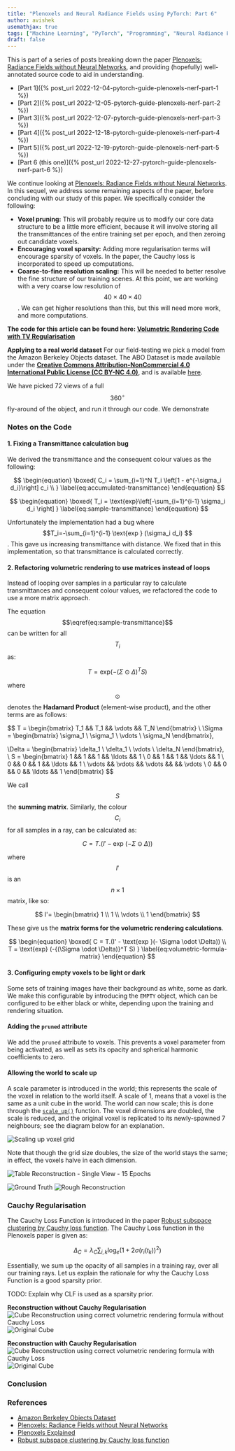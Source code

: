 ```yaml
---
title: "Plenoxels and Neural Radiance Fields using PyTorch: Part 6"
author: avishek
usemathjax: true
tags: ["Machine Learning", "PyTorch", "Programming", "Neural Radiance Fields", "Machine Vision"]
draft: false
---
```


This is part of a series of posts breaking down the paper [Plenoxels: Radiance Fields without Neural Networks](https://arxiv.org/abs/2112.05131), and providing (hopefully) well-annotated source code to aid in understanding.

- [Part 1]({% post_url 2022-12-04-pytorch-guide-plenoxels-nerf-part-1 %})
- [Part 2]({% post_url 2022-12-05-pytorch-guide-plenoxels-nerf-part-2 %})
- [Part 3]({% post_url 2022-12-07-pytorch-guide-plenoxels-nerf-part-3 %})
- [Part 4]({% post_url 2022-12-18-pytorch-guide-plenoxels-nerf-part-4 %})
- [Part 5]({% post_url 2022-12-19-pytorch-guide-plenoxels-nerf-part-5 %})
- [Part 6 (this one)]({% post_url 2022-12-27-pytorch-guide-plenoxels-nerf-part-6 %})

We continue looking at [Plenoxels: Radiance Fields without Neural Networks](https://arxiv.org/abs/2112.05131). In this sequel, we address some remaining aspects of the paper, before concluding with our study of this paper. We specifically consider the following:

- **Voxel pruning:** This will probably require us to modify our core data structure to be a little more efficient, because it will involve storing all the transmittances of the entire training set per epoch, and then zeroing out candidate voxels.
- **Encouraging voxel sparsity:** Adding more regularisation terms will encourage sparsity of voxels. In the paper, the Cauchy loss is incorporated to speed up computations.
- **Coarse-to-fine resolution scaling:** This will be needed to better resolve the fine structure of our training scenes. At this point, we are working with a very coarse low resolution of $$40 \times 40 \times 40$$. We can get higher resolutions than this, but this will need more work, and more computations.

**The code for this article can be found here: [Volumetric Rendering Code with TV Regularisation](https://github.com/asengupta/avishek.net/blob/master/code/pytorch-learn/volumetric_rendering_with_tv_pruning.py)**

**Applying to a real world dataset**
For our field-testing we pick a model from the Amazon Berkeley Objects dataset. The ABO Dataset is made available under the [**Creative Commons Attribution-NonCommercial 4.0 International Public License (CC BY-NC 4.0)**](https://creativecommons.org/licenses/by-nc/4.0/), and is available [here](https://amazon-berkeley-objects.s3.amazonaws.com/index.html).

We have picked 72 views of a full $${360}^\circ$$ fly-around of the object, and run it through our code. We demonstrate

### Notes on the Code
#### 1. Fixing a Transmittance calculation bug
We derived the transmittance and the consequent colour values as the following:

$$
\begin{equation}
\boxed{
C_i = \sum_{i=1}^N T_i \left[1 - e^{-\sigma_i d_i}\right] c_i \\
}
\label{eq:accumulated-transmittance}
\end{equation}
$$

$$
\begin{equation}
\boxed{
T_i = \text{exp}\left[-\sum_{i=1}^{i-1} \sigma_i d_i \right]
}
\label{eq:sample-transmittance}
\end{equation}
$$

Unfortunately the implementation had a bug where $$T_i=-\sum_{i=1}^{i-1} \text{exp } (\sigma_i d_i) $$. This gave us increasing transmittance with distance. We fixed that in this implementation, so that transmittance is calculated correctly.

#### 2. Refactoring volumetric rendering to use matrices instead of loops
Instead of looping over samples in a particular ray to calculate transmittances and consequent colour values, we refactored the code to use a more matrix approach.

The equation $$\eqref{eq:sample-transmittance}$$ can be written for all $$T_i$$ as:

$$
T = \text{exp} (-{(\Sigma \odot \Delta)}^T S)
$$

where $$\odot$$ denotes the **Hadamard Product** (element-wise product), and the other terms are as follows:

$$
T = \begin{bmatrix}
T_1 && T_1 && \vdots && T_N
\end{bmatrix}
\\
\Sigma = \begin{bmatrix}
\sigma_1 \\ \sigma_1 \\ \vdots \\ \sigma_N
\end{bmatrix},

\Delta = \begin{bmatrix}
\delta_1 \\ \delta_1 \\ \vdots \\ \delta_N
\end{bmatrix},
\\
S = \begin{bmatrix}
1 && 1 && 1 && \ldots && 1 \\
0 && 1 && 1 && \ldots && 1 \\
0 && 0 && 1 && \ldots && 1 \\
\vdots && \vdots && \vdots && && \vdots \\
0 && 0 && 0 && \ldots && 1
\end{bmatrix}
$$

We call $$S$$ the **summing matrix**. Similarly, the colour $$C_i$$ for all samples in a ray, can be calculated as:

$$
C = T.(I' - \text{exp }(- \Sigma \odot \Delta))
$$

where $$I'$$ is an $$n \times 1$$ matrix, like so:

$$
I'= \begin{bmatrix}
1 \\
1 \\
\vdots \\
1
\end{bmatrix}
$$

These give us the **matrix forms for the volumetric rendering calculations**.

$$
\begin{equation}
\boxed{
C = T.(I' - \text{exp }(- \Sigma \odot \Delta)) \\
T = \text{exp} (-{(\Sigma \odot \Delta)}^T S)
}
\label{eq:volumetric-formula-matrix}
\end{equation}
$$


#### 3. Configuring empty voxels to be light or dark

Some sets of training images have their background as white, some as dark. We make this configurable by introducing the ```EMPTY``` object, which can be configured to be either black or white, depending upon the training and rendering situation.

#### Adding the ```pruned``` attribute

We add the ```pruned``` attribute to voxels. This prevents a voxel parameter from being activated, as well as sets its opacity and spherical harmonic coefficients to zero.

#### Allowing the world to scale up

A scale parameter is introduced in the world; this represents the scale of the voxel in relation to the world itself. A scale of 1, means that a voxel is the same as a unit cube in the world. The world can now scale; this is done through the [```scale_up()```](https://github.com/asengupta/plenoxels-pytorch/blob/master/plenoxels.py#L463) function. The voxel dimensions are doubled, the scale is reduced, and the original voxel is replicated to its newly-spawned 7 neighbours; see the diagram below for an explanation.

![Scaling up voxel grid](/assets/images/scaling-up-plenoxels-grid.png)

Note that though the grid size doubles, the size of the world stays the same; in effect, the voxels halve in each dimension.

![Table Reconstruction - Single View - 15 Epochs](/assets/images/out-table-single-large.gif)

![Ground Truth](/assets/images/plenoxels-table-training-single.png)
![Rough Reconstruction](/assets/images/plenoxels-table-reconstruction-single.png)


### Cauchy Regularisation

The Cauchy Loss Function is introduced in the paper [Robust subspace clustering by Cauchy loss function](https://arxiv.org/abs/1904.12274). The Cauchy Loss function in the Plenoxels paper is given as:

$$
\Delta_C = \lambda_C \sum_{i,k} \text{log}_e (1 + 2 \sigma{(r_i(t_k))}^2)
$$

Essentially, we sum up the opacity of all samples in a training ray, over all our training rays. Let us explain the rationale for why the Cauchy Loss Function is a good sparsity prior.

TODO: Explain why CLF is used as a sparsity prior.

**Reconstruction without Cauchy Regularisation**
![Cube Reconstruction using correct volumetric rendering formula without Cauchy Loss](/assets/images/cube-reconstruction-correct-rendering-large.gif)![Original Cube](/assets/images/training-cube-scaled.gif)

**Reconstruction with Cauchy Regularisation**
![Cube Reconstruction using correct volumetric rendering formula with Cauchy Loss](/assets/images/out-cube-cauchy-large.gif)![Original Cube](/assets/images/training-cube-scaled.gif)


### Conclusion

### References

- [Amazon Berkeley Objects Dataset](https://amazon-berkeley-objects.s3.amazonaws.com/index.html)
- [Plenoxels: Radiance Fields without Neural Networks](https://arxiv.org/abs/2112.05131)
- [Plenoxels Explained](https://deeprender.ai/blog/plenoxels-radiance-fields-without-neural-networks)
- [Robust subspace clustering by Cauchy loss function](https://arxiv.org/abs/1904.12274)
